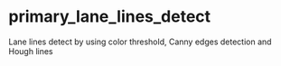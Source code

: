 # primary_lane_lines_detect
Lane lines detect by using color threshold, Canny edges detection and Hough lines
